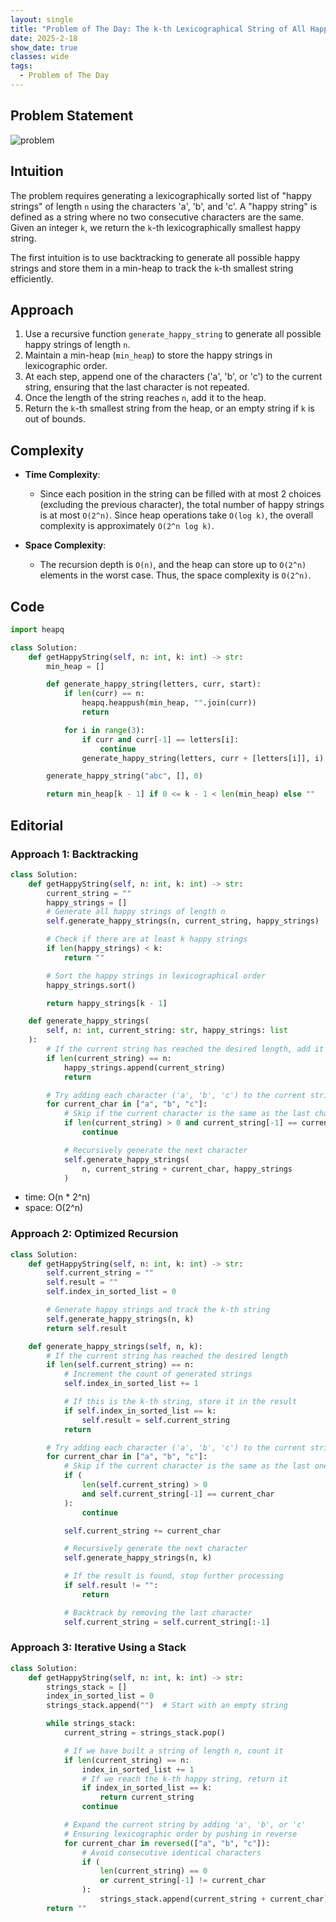 ```yaml
---
layout: single
title: "Problem of The Day: The k-th Lexicographical String of All Happy Strings of Length n"
date: 2025-2-18
show_date: true
classes: wide
tags:
  - Problem of The Day
---
```


## Problem Statement

![problem](/assets/images/2025-02-18_21-25-57-problem-1415.jpg)

## Intuition

The problem requires generating a lexicographically sorted list of "happy strings" of length `n` using the characters 'a', 'b', and 'c'. A "happy string" is defined as a string where no two consecutive characters are the same. Given an integer `k`, we return the `k`-th lexicographically smallest happy string.

The first intuition is to use backtracking to generate all possible happy strings and store them in a min-heap to track the `k`-th smallest string efficiently.

## Approach

1. Use a recursive function `generate_happy_string` to generate all possible happy strings of length `n`.
2. Maintain a min-heap (`min_heap`) to store the happy strings in lexicographic order.
3. At each step, append one of the characters ('a', 'b', or 'c') to the current string, ensuring that the last character is not repeated.
4. Once the length of the string reaches `n`, add it to the heap.
5. Return the `k`-th smallest string from the heap, or an empty string if `k` is out of bounds.

## Complexity

- **Time Complexity**:

  - Since each position in the string can be filled with at most 2 choices (excluding the previous character), the total number of happy strings is at most `O(2^n)`. Since heap operations take `O(log k)`, the overall complexity is approximately `O(2^n log k)`.

- **Space Complexity**:
  - The recursion depth is `O(n)`, and the heap can store up to `O(2^n)` elements in the worst case. Thus, the space complexity is `O(2^n)`.

## Code

```python
import heapq

class Solution:
    def getHappyString(self, n: int, k: int) -> str:
        min_heap = []

        def generate_happy_string(letters, curr, start):
            if len(curr) == n:
                heapq.heappush(min_heap, "".join(curr))
                return

            for i in range(3):
                if curr and curr[-1] == letters[i]:
                    continue
                generate_happy_string(letters, curr + [letters[i]], i)

        generate_happy_string("abc", [], 0)

        return min_heap[k - 1] if 0 <= k - 1 < len(min_heap) else ""
```

## Editorial

### Approach 1: Backtracking

```python
class Solution:
    def getHappyString(self, n: int, k: int) -> str:
        current_string = ""
        happy_strings = []
        # Generate all happy strings of length n
        self.generate_happy_strings(n, current_string, happy_strings)

        # Check if there are at least k happy strings
        if len(happy_strings) < k:
            return ""

        # Sort the happy strings in lexicographical order
        happy_strings.sort()

        return happy_strings[k - 1]

    def generate_happy_strings(
        self, n: int, current_string: str, happy_strings: list
    ):
        # If the current string has reached the desired length, add it to the list
        if len(current_string) == n:
            happy_strings.append(current_string)
            return

        # Try adding each character ('a', 'b', 'c') to the current string
        for current_char in ["a", "b", "c"]:
            # Skip if the current character is the same as the last character
            if len(current_string) > 0 and current_string[-1] == current_char:
                continue

            # Recursively generate the next character
            self.generate_happy_strings(
                n, current_string + current_char, happy_strings
            )
```

- time: O(n \* 2^n)
- space: O(2^n)

### Approach 2: Optimized Recursion

```python
class Solution:
    def getHappyString(self, n: int, k: int) -> str:
        self.current_string = ""
        self.result = ""
        self.index_in_sorted_list = 0

        # Generate happy strings and track the k-th string
        self.generate_happy_strings(n, k)
        return self.result

    def generate_happy_strings(self, n, k):
        # If the current string has reached the desired length
        if len(self.current_string) == n:
            # Increment the count of generated strings
            self.index_in_sorted_list += 1

            # If this is the k-th string, store it in the result
            if self.index_in_sorted_list == k:
                self.result = self.current_string
            return

        # Try adding each character ('a', 'b', 'c') to the current string
        for current_char in ["a", "b", "c"]:
            # Skip if the current character is the same as the last one
            if (
                len(self.current_string) > 0
                and self.current_string[-1] == current_char
            ):
                continue

            self.current_string += current_char

            # Recursively generate the next character
            self.generate_happy_strings(n, k)

            # If the result is found, stop further processing
            if self.result != "":
                return

            # Backtrack by removing the last character
            self.current_string = self.current_string[:-1]
```

### Approach 3: Iterative Using a Stack

```python
class Solution:
    def getHappyString(self, n: int, k: int) -> str:
        strings_stack = []
        index_in_sorted_list = 0
        strings_stack.append("")  # Start with an empty string

        while strings_stack:
            current_string = strings_stack.pop()

            # If we have built a string of length n, count it
            if len(current_string) == n:
                index_in_sorted_list += 1
                # If we reach the k-th happy string, return it
                if index_in_sorted_list == k:
                    return current_string
                continue

            # Expand the current string by adding 'a', 'b', or 'c'
            # Ensuring lexicographic order by pushing in reverse
            for current_char in reversed(["a", "b", "c"]):
                # Avoid consecutive identical characters
                if (
                    len(current_string) == 0
                    or current_string[-1] != current_char
                ):
                    strings_stack.append(current_string + current_char)
        return ""
```
